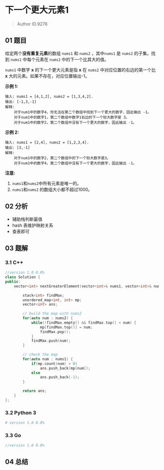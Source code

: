 # 下一个更大元素1
> Author ID.9276

## 01 题目

给定两个**没有重复元素**的数组 `nums1` 和 `nums2` ，其中`nums1` 是 `nums2` 的子集。找到 `nums1` 中每个元素在 `nums2` 中的下一个比其大的值。

`nums1` 中数字 **x** 的下一个更大元素是指 **x** 在 `nums2` 中对应位置的右边的第一个比 **x** 大的元素。如果不存在，对应位置输出-1。

**示例 1:**

```
输入: nums1 = [4,1,2], nums2 = [1,3,4,2].
输出: [-1,3,-1]
解释:
    对于num1中的数字4，你无法在第二个数组中找到下一个更大的数字，因此输出 -1。
    对于num1中的数字1，第二个数组中数字1右边的下一个较大数字是 3。
    对于num1中的数字2，第二个数组中没有下一个更大的数字，因此输出 -1。
```

**示例 2:**

```
输入: nums1 = [2,4], nums2 = [1,2,3,4].
输出: [3,-1]
解释:
    对于num1中的数字2，第二个数组中的下一个较大数字是3。
    对于num1中的数字4，第二个数组中没有下一个更大的数字，因此输出 -1。
```

**注意:**

1. `nums1`和`nums2`中所有元素是唯一的。
2. `nums1`和`nums2` 的数组大小都不超过1000。

## 02 分析

- 辅助栈判断最值
- hash 表维护映射关系
- 查表即可

## 03 题解

### 3.1 C++

```c++
//version 1.0 0.0%
class Solution {
public:
    vector<int> nextGreaterElement(vector<int>& nums1, vector<int>& nums2) {
        
        stack<int> findMax;
        unordered_map<int, int> mp;
        vector<int> ans;
        
        // build the map with nums2
        for(auto num : nums2) {
            while(!findMax.empty() && findMax.top() < num) {
                mp[findMax.top()] = num;
                findMax.pop();
            }
            findMax.push(num);
        }
        
        // check the map
        for(auto num : nums1) {
            if(mp.count(num) > 0)
                ans.push_back(mp[num]);
            else
                ans.push_back(-1);
        }
        
        return ans;
    }
};
```

### 3.2 Python 3

```python
# version 1.0 0.0%

```

### 3.3 Go

```Go
//version 1.0 0.0%

```



## 04 总结

